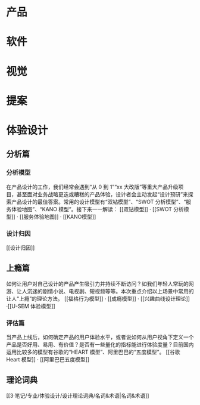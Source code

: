 # 产品

# 软件

# 视觉

# 提案

# 体验设计
## 分析篇
### 分析模型
在产品设计的工作，我们经常会遇到“从 0 到 1”“xx 大改版”等重大产品升级项目，甚至面对业务战略更迭或糟糕的产品体验，设计者会主动发起“设计预研”来探索产品设计的最佳答案。常用的设计模型有“双钻模型”、“SWOT 分析模型”、“服务体验地图”、“KANO 模型”。接下来一一解读：
[[双钻模型]] · [[SWOT 分析模型]] · [[服务体验地图]] · [[KANO模型]]
### 设计归因
[[设计归因]]

## 上瘾篇
如何让用户对自己设计的产品产生吸引力并持续不断访问？如我们年轻人常玩的网游、让人沉迷的剧情小说、电视剧、短视频等等。本次重点介绍以上场景中常用的让人“上瘾”的理论方法。
[[福格行为模型]] · [[成瘾模型]] · [[兴趣曲线设计理论]] ·[[U-SEM 体验模型]]
### 评估篇
当产品上线后，如何确定产品的用户体验水平，或者说如何从用户视角下定义一个产品是否好用、易用、有价值？是否有一些量化的指标能进行体验度量？目前国内运用比较多的模型有谷歌的“HEART 模型”、阿里巴巴的“五度模型”。
[[谷歌 Heart 模型]] · [[阿里巴巴五度模型]]

## 理论词典
[[3·笔记/专业/体验设计/设计理论词典/名词&术语|名词&术语]]
